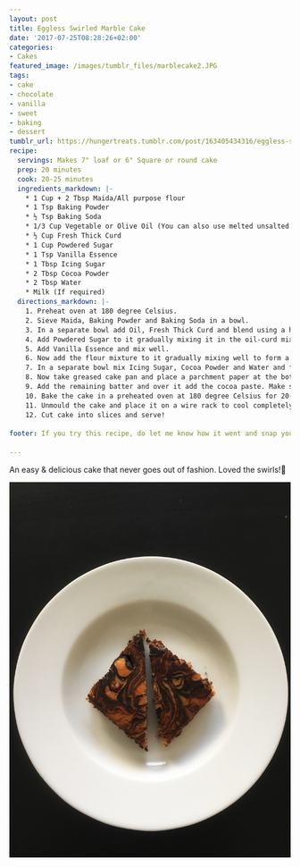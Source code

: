 ```yaml
---
layout: post
title: Eggless Swirled Marble Cake
date: '2017-07-25T08:28:26+02:00'
categories:
- Cakes
featured_image: /images/tumblr_files/marblecake2.JPG
tags:
- cake
- chocolate
- vanilla
- sweet
- baking
- dessert
tumblr_url: https://hungertreats.tumblr.com/post/163405434316/eggless-swirled-marble-cake
recipe:
  servings: Makes 7" loaf or 6" Square or round cake
  prep: 20 minutes
  cook: 20-25 minutes
  ingredients_markdown: |-
    * 1 Cup + 2 Tbsp Maida/All purpose flour
    * 1 Tsp Baking Powder
    * ½ Tsp Baking Soda
    * 1/3 Cup Vegetable or Olive Oil (You can also use melted unsalted butter.  I used a mixture of both)
    * ½ Cup Fresh Thick Curd
    * 1 Cup Powdered Sugar
    * 1 Tsp Vanilla Essence
    * 1 Tbsp Icing Sugar
    * 2 Tbsp Cocoa Powder
    * 2 Tbsp Water
    * Milk (If required)
  directions_markdown: |-
    1. Preheat oven at 180 degree Celsius.
    2. Sieve Maida, Baking Powder and Baking Soda in a bowl.
    3. In a separate bowl add Oil, Fresh Thick Curd and blend using a hand whisker till it becomes light.
    4. Add Powdered Sugar to it gradually mixing it in the oil-curd mixture.
    5. Add Vanilla Essence and mix well.
    6. Now add the flour mixture to it gradually mixing well to form a smooth batter. If the batter feels tight, add a little milk as required. Your batter should be of pouring consistency.
    7. In a separate bowl mix Icing Sugar, Cocoa Powder and Water and form a smooth paste.
    8. Now take greased cake pan and place a parchment paper at the bottom. Add half of the batter mixture and over it, add half of the cocoa paste. Make swirls into the batter using a knife or any other utensil. Ensure to dig deep in the batter so that swirls gets created deep inside the batter. Do not over do it - you just have to swirl once or twice.
    9. Add the remaining batter and over it add the cocoa paste. Make swirls again as per step 8 above.
    10. Bake the cake in a preheated oven at 180 degree Celsius for 20-25 min or till a toothpick comes clean.
    11. Unmould the cake and place it on a wire rack to cool completely.
    12. Cut cake into slices and serve!  

footer: If you try this recipe, do let me know how it went and snap your picture, post it on Instagram and tag me @deepika2808. Happy Baking :)

---
```

An easy & delicious cake that never goes out of fashion. Loved the swirls!🍰

![](/images/tumblr_files/marblecake1.JPG)
